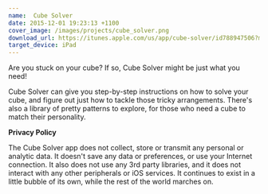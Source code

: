 ```yaml
---
name:  Cube Solver
date: 2015-12-01 19:23:13 +1100
cover_image: /images/projects/cube_solver.png
download_url: https://itunes.apple.com/us/app/cube-solver/id788947506?mt=8
target_device: iPad
---
```


Are you stuck on your cube? If so, Cube Solver might be just what you need!

Cube Solver can give you step-by-step instructions on how to solve your cube, and figure out just how to tackle
those tricky arrangements. There's also a library of pretty patterns to explore, for those who need a cube to
match their personality.


**Privacy Policy**

The Cube Solver app does not collect, store or transmit any personal or analytic data. It doesn't save any data or preferences, or use your Internet connection. It also does not use any 3rd party libraries, and it does not interact with any other peripherals or iOS services. It continues to exist in a little bubble of its own, while the rest of the world marches on.

